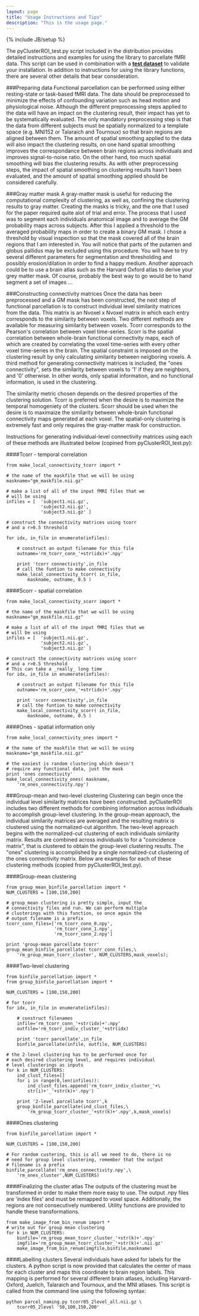 ```yaml
---
layout: page
title: "Usage Instructions and Tips"
description: "This is the usage page."
---
```

{% include JB/setup %}

The pyClusterROI_test.py script included in the distribution provides detailed
instructions and examples for using the library to parcellate fMRI data. This
script can be used in combination with a [**test
dataset**](https://www.nitrc.org/frs/downloadlink.php/3719) to validate your
installation. In addition to instructions for using the library functions,
there are several other details that bear consideration.

###Preparing data
Functional parcellation can be performed using either resting-state or
task-based fMRI data. The data should
be preprocessed to minimize the effects of confounding variation such as head
motion and physiological noise. Although the different preprocessing steps
applied to the data will have an impact on the clustering result, their impact
has yet to be systematically evaluated. The only mandatory preprocessing step
is that the data from different subjects must be spatially normalized to a
template space (e.g. MNI152 or Talaraich and Tournoux) so that brain regions
are aligned between them. The amount of spatial smoothing applied to the data
will also impact the clustering results, on one hand spatial smoothing improves
the correspondance between brain regions across individuals and improves
signal-to-noise ratio. On the other hand, too much spatial smoothing will bias
the clustering results. As with other preprocessing steps, the impact of
spatial smoothing on clustering results hasn't been evaluated, and the amount
of spatial smoothing applied should be considered carefully.

###Gray matter mask
A gray-matter mask is useful for reducing the computational complexity of
clustering, as well as, confining the clustering results to gray matter.
Creating the masks is  tricky, and the one that I used for the paper required
quite alot of trial and error. The process that I used was to segment each
individuals anatomical image and to average the GM probability maps across
subjects. After this I applied a threshold to the averaged probability maps in
order to create a binary GM mask. I chose a threshold by visual inspection so
that the mask covered all of the brain regions that I am interested in. You
will notice that parts of the putamen and globus pallidus may be excluded using
this procedure. You will have to try several different parameters for
segmentation and thresholding and possibly erosion/dilation in order to find a
happy medium. Another approach could be to use a brain atlas such as the
Harvard Oxford atlas to derive your grey matter mask. Of course, probably the
best way to go would be to hand segment a set of images ...

###Constructing connectivity matrices
Once the data has been preprocessed and a GM mask has been constructed, the
next step of functional parcellation is to construct individual level
similarity matrices from the data. This matrix is an Nvoxel x Nvoxel matrix in
which each entry corresponds to the similarity between voxels. Two different
methods are available for measuring similarity between voxels. Tcorr
corresponds to the Pearson's correlation between voxel time-series. Scorr is
the spatial correlation between whole-brain functional connectivity maps, each
of which are created by correlating the voxel time-series with every other
voxel time-series in the brain. The spatial constraint is imposed on the
clustering result by only calculating similarity between neigboring voxels. A
third method for generating connectivity matrices is included, the "ones
connectivity", sets the similarity between voxels to '1' if they are neighbors,
and '0' otherwise. In other words, only spatial information, and no functional
information, is used in the clustering.

The similarity metric chosen depends on the desired properties of the
clustering solution. Tcorr is preferred when the desire is to maximize the
temporal homogeniety of the clusters. Scorr should be used when the desire is
to maximaize the similarity between whole-brain functional connectivity maps
generated at each voxel. The spatial-only clustering is extremely fast and only
requires the gray-matter mask for construction. 

Instructions for generating individual-level connectivity matrices using each
of these methods are illustrated below (copined from pyClusterROI_test.py):

####Tcorr - temporal correlation

    from make_local_connectivity_tcorr import *

    # the name of the maskfile that we will be using
    maskname="gm_maskfile.nii.gz"

    # make a list of all of the input fMRI files that we 
    # will be using
    infiles = [  'subject1.nii.gz', 
                 'subject2.nii.gz', 
                 'subject3.nii.gz' ]

    # construct the connectivity matrices using tcorr 
    # and a r>0.5 threshold

    for idx, in_file in enumerate(infiles):

        # construct an output filename for this file
        outname='rm_tcorr_conn_'+str(idx)+'.npy'

        print 'tcorr connectivity',in_file
        # call the funtion to make connectivity
        make_local_connectivity_tcorr( in_file, 
            maskname, outname, 0.5 )

####Scorr - spatial correlation

    from make_local_connectivity_scorr import *

    # the name of the maskfile that we will be using
    maskname="gm_maskfile.nii.gz"

    # make a list of all of the input fMRI files that we 
    # will be using
    infiles = [  'subject1.nii.gz',
                 'subject2.nii.gz',
                 'subject3.nii.gz' ]

    # construct the connectivity matrices using scorr 
    # and a r>0.5 threshold
    # This can take a _really_ long time
    for idx, in_file in enumerate(infiles):
    
        # construct an output filename for this file
        outname='rm_scorr_conn_'+str(idx)+'.npy'

        print 'scorr connectivity',in_file
        # call the funtion to make connectivity
        make_local_connectivity_scorr( in_file,
            maskname, outname, 0.5 )

####Ones - spatial information only

    from make_local_connectivity_ones import *

    # the name of the maskfile that we will be using
    maskname="gm_maskfile.nii.gz"

    # the easiest is random clustering which doesn't 
    # require any functional data, just the mask
    print 'ones connectivity'
    make_local_connectivity_ones( maskname,
        'rm_ones_connectivity.npy')


###Group-mean and two-level clustering
Clustering can begin once the individual level similarity matrices have been
constructed. pyClusterROI includes two different methods for combining
information across individuals to accomplish group-level clustering. In the
group-mean approach, the individual similarity matrices are averaged and the
resulting matrix is clustered using the normalized-cut algorithm. The two-level
approach begins with the normalized-cut clustering of each individuals
similarity matrix. Results are combined across individuals to for a
"coincidence matrix", that is clustered to obtain the group-level clustering
results. The "ones" clustering is accomplished by a single normalized-cut
clustering of the ones connectivity matrix. Below are examples for each of
these clustering methods (copied from pyClusterROI_test.py).

####Group-mean clustering

    from group_mean_binfile_parcellation import *
    NUM_CLUSTERS = [100,150,200]

    # group_mean clustering is pretty simple, input the 
    # connectivity files and run. We can perform multiple
    # clusterings with this function, so once again the
    # output filename is a prefix
    tcorr_conn_files=['rm_tcorr_conn_0.npy',
                      'rm_tcorr_conn_1.npy',
                      'rm_tcorr_conn_2.npy']

    print 'group-mean parcellate tcorr'
    group_mean_binfile_parcellate( tcorr_conn_files,\
        'rm_group_mean_tcorr_cluster', NUM_CLUSTERS,mask_voxels);

####Two-level clustering

    from binfile_parcellation import *
    from group_binfile_parcellation import *

    NUM_CLUSTERS = [100,150,200]

    # for tcorr
    for idx, in_file in enumerate(infiles):

        # construct filenames
        infile='rm_tcorr_conn_'+str(idx)+'.npy'
        outfile='rm_tcorr_indiv_cluster_'+str(idx)

        print 'tcorr parcellate',in_file
        binfile_parcellate(infile, outfile, NUM_CLUSTERS)

    # the 2-level clustering has to be performed once for 
    # each desired clustering level, and requires individual 
    # level clusterings as inputs
    for k in NUM_CLUSTERS:
        ind_clust_files=[]
        for i in range(0,len(infiles)):
            ind_clust_files.append('rm_tcorr_indiv_cluster_'+\
	        str(i)+'_'+str(k)+'.npy')

        print '2-level parcellate tcorr',k
        group_binfile_parcellate(ind_clust_files,\
            'rm_group_tcorr_cluster_'+str(k)+'.npy',k,mask_voxels)


####Ones clustering

    from binfile_parcellation import *

    NUM_CLUSTERS = [100,150,200]

    # For random custering, this is all we need to do, there is no 
    # need for group level clustering, remember that the output 
    # filename is a prefix
    binfile_parcellate('rm_ones_connectivity.npy',\
        'rm_ones_cluster',NUM_CLUSTERS)
    
####Finalizing the cluster atlas
The outputs of the clustering must be transformed in order to make them more
easy to use. The output .npy files are 'index files' and must be remapped to
voxel space. Additionally, the regions are not consecutively numbered. Utility
functions are provided to handle these transformations.

    from make_image_from_bin_renum import *
    # write out for group mean clustering
    for k in NUM_CLUSTERS:
        binfile='rm_group_mean_tcorr_cluster_'+str(k)+'.npy'
        imgfile='rm_group_mean_tcorr_cluster_'+str(k)+'.nii.gz'
        make_image_from_bin_renum(imgfile,binfile,maskname)


####Labelling clusters
Several individuals have asked for labels for the clusters. A python script is
now provided that calculates the center of mass for each cluster and maps this
coordinate to brain region labels. This mapping is performed for several
different brain atlases, including Harvard-Oxford, Juelich, Talaraich and
Tournoux, and the MNI atlases. This script is called from the command line
using the following syntax:

    python parcel_naming.py tcorr05_2level_all.nii.gz \
        tcorr05_2level '50,100,150,200'
